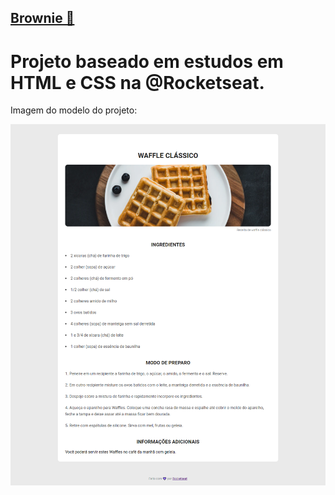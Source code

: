 <h2>
<a href="https://brownie-da-dani.vercel.app/">Brownie &#x1F90E;</a>
</h2>

<h1>Projeto baseado em estudos em HTML e CSS na @Rocketseat.</h1>

Imagem do modelo do projeto:

<img src="./Modelo-Pagina%20de%20receita.png">